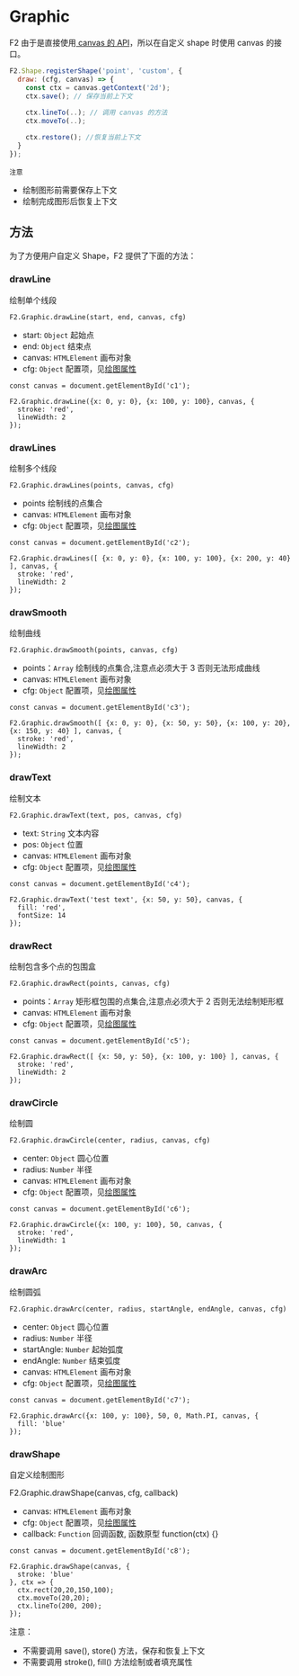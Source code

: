 <!--
index: 6
title: 绘图接口
resource:
  jsFiles:
    - ${url.f2}
-->

# Graphic

F2 由于是直接使用[ canvas 的 API](http://www.w3school.com.cn/tags/html_ref_canvas.asp)，所以在自定义 shape 时使用 canvas 的接口。


```js
F2.Shape.registerShape('point', 'custom', {
  draw: (cfg, canvas) => {
    const ctx = canvas.getContext('2d');
    ctx.save(); // 保存当前上下文
    
    ctx.lineTo(..); // 调用 canvas 的方法
    ctx.moveTo(..);

    ctx.restore(); //恢复当前上下文
  }
});
```

`注意`

* 绘制图形前需要保存上下文
* 绘制完成图形后恢复上下文

## 方法

为了方便用户自定义 Shape，F2 提供了下面的方法：

### drawLine

绘制单个线段

`F2.Graphic.drawLine(start, end, canvas, cfg)`
* start: `Object` 起始点
* end: `Object` 结束点
* canvas: `HTMLElement` 画布对象
* cfg: `Object` 配置项，见[绘图属性](canvas.html)

```js+
const canvas = document.getElementById('c1');

F2.Graphic.drawLine({x: 0, y: 0}, {x: 100, y: 100}, canvas, {
  stroke: 'red',
  lineWidth: 2
});
```

<canvas id="c1" width="100" height="100"></canvas>

### drawLines

绘制多个线段

`F2.Graphic.drawLines(points, canvas, cfg)`
* points 绘制线的点集合
* canvas: `HTMLElement` 画布对象
* cfg: `Object` 配置项，见[绘图属性](canvas.html)

```js+
const canvas = document.getElementById('c2');

F2.Graphic.drawLines([ {x: 0, y: 0}, {x: 100, y: 100}, {x: 200, y: 40} ], canvas, {
  stroke: 'red',
  lineWidth: 2
});
```

<canvas id="c2" width="200" height="100"></canvas>

### drawSmooth

绘制曲线

`F2.Graphic.drawSmooth(points, canvas, cfg)`

* points：`Array` 绘制线的点集合,注意点必须大于 3 否则无法形成曲线
* canvas: `HTMLElement` 画布对象
* cfg: `Object` 配置项，见[绘图属性](canvas.html)

```js+
const canvas = document.getElementById('c3');

F2.Graphic.drawSmooth([ {x: 0, y: 0}, {x: 50, y: 50}, {x: 100, y: 20}, {x: 150, y: 40} ], canvas, {
  stroke: 'red',
  lineWidth: 2
});
```

<canvas id="c3" width="200" height="120"></canvas>


### drawText

绘制文本

`F2.Graphic.drawText(text, pos, canvas, cfg)`

* text: `String` 文本内容
* pos: `Object` 位置
* canvas: `HTMLElement` 画布对象
* cfg: `Object` 配置项，见[绘图属性](canvas.html)

```js+
const canvas = document.getElementById('c4');

F2.Graphic.drawText('test text', {x: 50, y: 50}, canvas, {
  fill: 'red',
  fontSize: 14
});
```

<canvas id="c4" width="200" height="120"></canvas>


### drawRect

绘制包含多个点的包围盒

`F2.Graphic.drawRect(points, canvas, cfg)`

* points：`Array` 矩形框包围的点集合,注意点必须大于 2 否则无法绘制矩形框
* canvas: `HTMLElement` 画布对象
* cfg: `Object` 配置项，见[绘图属性](canvas.html)

```js+
const canvas = document.getElementById('c5');

F2.Graphic.drawRect([ {x: 50, y: 50}, {x: 100, y: 100} ], canvas, {
  stroke: 'red',
  lineWidth: 2
});

```

<canvas id="c5" width="200" height="120"></canvas>


### drawCircle

绘制圆

`F2.Graphic.drawCircle(center, radius, canvas, cfg)`

* center: `Object` 圆心位置
* radius: `Number` 半径
* canvas: `HTMLElement` 画布对象
* cfg: `Object` 配置项，见[绘图属性](canvas.html)

```js+
const canvas = document.getElementById('c6');

F2.Graphic.drawCircle({x: 100, y: 100}, 50, canvas, {
  stroke: 'red',
  lineWidth: 1
});

```

<canvas id="c6" width="200" height="160"></canvas>


### drawArc

绘制圆弧

`F2.Graphic.drawArc(center, radius, startAngle, endAngle, canvas, cfg)`

* center: `Object` 圆心位置
* radius: `Number` 半径
* startAngle: `Number` 起始弧度
* endAngle: `Number` 结束弧度
* canvas: `HTMLElement` 画布对象
* cfg: `Object` 配置项，见[绘图属性](canvas.html)

```js+
const canvas = document.getElementById('c7');

F2.Graphic.drawArc({x: 100, y: 100}, 50, 0, Math.PI, canvas, {
  fill: 'blue'
});

```

<canvas id="c7" width="200" height="200"></canvas>

### drawShape

自定义绘制图形

F2.Graphic.drawShape(canvas, cfg, callback)
* canvas: `HTMLElement` 画布对象
* cfg: `Object` 配置项，见[绘图属性](canvas.html)
* callback: `Function` 回调函数, 函数原型 function(ctx) {}

```js+
const canvas = document.getElementById('c8');

F2.Graphic.drawShape(canvas, {
  stroke: 'blue'
}, ctx => {
  ctx.rect(20,20,150,100);
  ctx.moveTo(20,20);
  ctx.lineTo(200, 200);
});
```

<canvas id="c8" width="200" height="200"></canvas>


注意：

* 不需要调用 save(), store() 方法，保存和恢复上下文
* 不需要调用 stroke(), fill() 方法绘制或者填充属性
